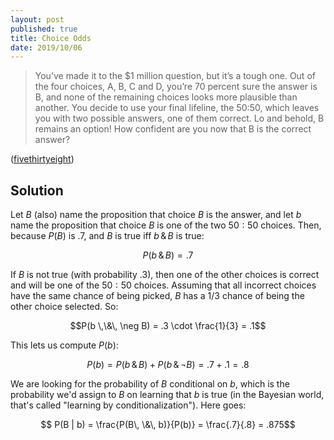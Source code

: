 ```yaml
---
layout: post
published: true
title: Choice Odds
date: 2019/10/06
---
```


>You’ve made it to the $1 million question, but it’s a tough one. Out of the four choices, A, B, C and D, you’re 70 percent sure the answer is B, and none of the remaining choices looks more plausible than another. You decide to use your final lifeline, the 50:50, which leaves you with two possible answers, one of them correct. Lo and behold, B remains an option! How confident are you now that B is the correct answer?

<!--more-->

([fivethirtyeight](https://fivethirtyeight.com/features/who-wants-to-be-a-riddler-millionaire/))

## Solution

Let $B$ (also) name the proposition that choice $B$ is the answer, and let $b$ name the proposition that choice $B$ is one of the two $50:50$ choices. Then, because $P(B)$ is $.7$, and $B$ is true iff $b \,\&\, B$ is true:

$$P(b \,\&\, B) = .7$$

If $B$ is not true (with probability $.3$), then one of the other choices is correct and will be one of the $50:50$ choices. Assuming that all incorrect choices have the same chance of being picked, $B$ has a $1/3$ chance of being the other choice selected. So:

$$P(b \,\&\, \neg B) = .3 \cdot \frac{1}{3} = .1$$

This lets us compute $P(b)$:

$$ P(b) = P(b \,\&\, B) + P(b \,\&\, \neg B) = .7 + .1 = .8$$

We are looking for the probability of $B$ conditional on $b$, which is the probability we'd assign to $B$ on learning that $b$ is true (in the Bayesian world, that's called "learning by conditionalization").  Here goes:

$$ P(B | b) = \frac{P(B\, \&\, b)}{P(b)} = \frac{.7}{.8} = .875$$

<br>
